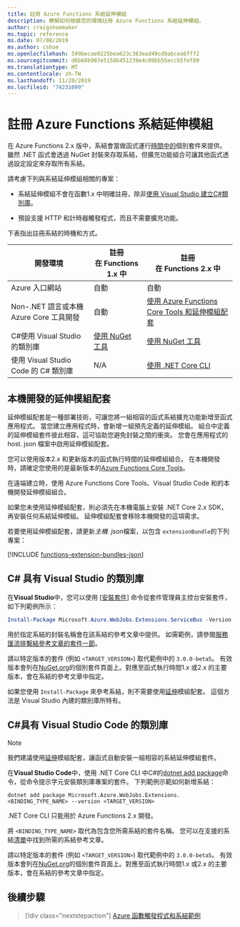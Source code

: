 ```yaml
---
title: 註冊 Azure Functions 系結延伸模組
description: 瞭解如何根據您的環境註冊 Azure Functions 系結延伸模組。
author: craigshoemaker
ms.topic: reference
ms.date: 07/08/2019
ms.author: cshoe
ms.openlocfilehash: 599becae0225bea623c383ead49cd9abcea6fff2
ms.sourcegitcommit: d6b68b907e5158b451239e4c09bb55eccb5fef89
ms.translationtype: MT
ms.contentlocale: zh-TW
ms.lasthandoff: 11/20/2019
ms.locfileid: "74231099"
---
```

# <a name="register-azure-functions-binding-extensions"></a>註冊 Azure Functions 系結延伸模組

在 Azure Functions 2.x 版中，系結會當做函式運行[時間中的](./functions-triggers-bindings.md)個別套件來提供。 雖然 .NET 函式會透過 NuGet 封裝來存取系結，但擴充功能組合可讓其他函式透過設定設定來存取所有系結。

請考慮下列與系結延伸模組相關的專案：

- 系結延伸模組不會在函數1.x 中明確註冊，除非[使用 Visual Studio 建立C#類別庫](#local-csharp)。

- 預設支援 HTTP 和計時器觸發程式，而且不需要擴充功能。

下表指出註冊系結的時機和方式。

| 開發環境 |註冊<br/> 在 Functions 1.x 中  |註冊<br/> 在 Functions 2.x 中  |
|-------------------------|------------------------------------|------------------------------------|
|Azure 入口網站|自動|自動|
|Non-.NET 語言或本機 Azure Core 工具開發|自動|[使用 Azure Functions Core Tools 和延伸模組配套](#extension-bundles)|
|C#使用 Visual Studio 的類別庫|[使用 NuGet 工具](#vs)|[使用 NuGet 工具](#vs)|
|使用 Visual Studio Code 的 C# 類別庫|N/A|[使用 .NET Core CLI](#vs-code)|

## <a name="extension-bundles"></a>本機開發的延伸模組配套

延伸模組配套是一種部署技術，可讓您將一組相容的函式系結擴充功能新增至函式應用程式。 當您建立應用程式時，會新增一組預先定義的延伸模組。 組合中定義的延伸模組套件彼此相容，這可協助您避免封裝之間的衝突。 您會在應用程式的 host. json 檔案中啟用延伸模組配套。  

您可以使用版本2.x 和更新版本的函式執行時間的延伸模組組合。 在本機開發時，請確定您使用的是最新版本的[Azure Functions Core Tools](functions-run-local.md#v2)。

在遠端建立時，使用 Azure Functions Core Tools、Visual Studio Code 和的本機開發延伸模組組合。

如果您未使用延伸模組配套，則必須先在本機電腦上安裝 .NET Core 2.x SDK，再安裝任何系結延伸模組。 延伸模組配套會移除本機開發的這項需求。 

若要使用延伸模組配套，請更新*主機. json*檔案，以包含 `extensionBundle`的下列專案：
 
[!INCLUDE [functions-extension-bundles-json](../../includes/functions-extension-bundles-json.md)]

<a name="local-csharp"></a>

## <a name="vs"></a>C\# 具有 Visual Studio 的類別庫

在**Visual Studio**中，您可以使用 [[安裝套件](https://docs.microsoft.com/nuget/tools/ps-ref-install-package)] 命令從套件管理員主控台安裝套件，如下列範例所示：

```powershell
Install-Package Microsoft.Azure.WebJobs.Extensions.ServiceBus -Version <TARGET_VERSION>
```

用於指定系結的封裝名稱會在該系結的參考文章中提供。 如需範例，請參閱[服務匯流排繫結參考文章的套件一節](functions-bindings-service-bus.md#packages---functions-1x)。

請以特定版本的套件 (例如 `<TARGET_VERSION>`) 取代範例中的 `3.0.0-beta5`。 有效版本會列在[NuGet.org](https://nuget.org)的個別套件頁面上。對應至函式執行時間1.x 或2.x 的主要版本，會在系結的參考文章中指定。

如果您使用 `Install-Package` 來參考系結，則不需要使用[延伸](#extension-bundles)模組配套。 這個方法是 Visual Studio 內建的類別庫所特有。

## <a name="vs-code"></a>C#具有 Visual Studio Code 的類別庫

> [!NOTE]
> 我們建議使用[延伸](#extension-bundles)模組配套，讓函式自動安裝一組相容的系結延伸模組套件。 

在**Visual Studio Code**中，使用 .NET Core CLI 中C#的[dotnet add package](https://docs.microsoft.com/dotnet/core/tools/dotnet-add-package)命令，從命令提示字元安裝類別庫專案的套件。 下列範例示範如何新增系結：

```terminal
dotnet add package Microsoft.Azure.WebJobs.Extensions.<BINDING_TYPE_NAME> --version <TARGET_VERSION>
```

.NET Core CLI 只能用於 Azure Functions 2.x 開發。

將 `<BINDING_TYPE_NAME>` 取代為包含您所需系結的套件名稱。 您可以在支援的系結[清單](./functions-triggers-bindings.md#supported-bindings)中找到所需的系結參考文章。

請以特定版本的套件 (例如 `<TARGET_VERSION>`) 取代範例中的 `3.0.0-beta5`。 有效版本會列在[NuGet.org](https://nuget.org)的個別套件頁面上。對應至函式執行時間1.x 或2.x 的主要版本，會在系結的參考文章中指定。

## <a name="next-steps"></a>後續步驟
> [!div class="nextstepaction"]
> [Azure 函數觸發程式和系結範例](./functions-bindings-example.md)
